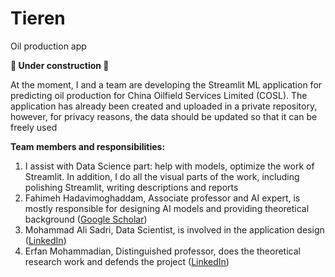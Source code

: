 # Tieren
Oil production app

**👷 Under construction 👷**

At the moment, I and a team are developing the Streamlit ML application for predicting oil production for China Oilfield Services Limited (COSL). The application has already been created and uploaded in a private repository, however, for privacy reasons, the data should be updated so that it can be freely used

**Team members and responsibilities:**
1. I assist with Data Science part: help with models, optimize the work of Streamlit. In addition, I do all the visual parts of the work, including polishing Streamlit, writing descriptions and reports
2. Fahimeh Hadavimoghaddam, Associate professor and AI expert, is mostly responsible for designing AI models and providing theoretical background ([Google Scholar](https://scholar.google.com/citations?user=kZSXOkcAAAAJ&hl=en))
3. Mohammad Ali Sadri, Data Scientist, is involved in the application design ([LinkedIn](https://ir.linkedin.com/in/mohammad-ali-sadri-77586b80))
4. Erfan Mohammadian, Distinguished professor, does the theoretical research work and defends the project ([LinkedIn](https://cn.linkedin.com/in/erfan-mohammadian-1b587267))
